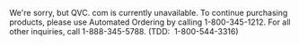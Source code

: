 We're sorry, but QVC. com is currently unavailable. To continue purchasing products, please use Automated Ordering by calling 1-800-345-1212. For all other inquiries, call 1-888-345-5788. (TDD:  1-800-544-3316)